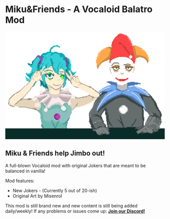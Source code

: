 # Miku&Friends - A Vocaloid Balatro Mod
![](mikuandjimbo.png)
## Miku & Friends help Jimbo out!

A full-blown Vocaloid mod with original Jokers that are meant to be balanced in vanilla!

Mod features:
- New Jokers - (Currently 5 out of 20-ish)
- Original Art by Misenrol

This mod is still brand new and new content is still being added daily/weekly!
If any problems or issues come up:
**[Join our Discord!](https://discord.gg/8ezUX7ACd7)**
